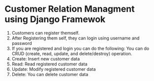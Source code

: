 # Customer Relation Managment using Django Framewok
1. Customers can register themself.
2. After Registering them self, they can login using username and password
3. If you are registered and login you can do the following:
You can do CRUD (create, read, update, and delete/destroy) operation.
  1. Create: Insert new customer data
  2. Read: Read registered customer data
  3. Update: Modify registered customer data
  4. Delete: You can delete customer data
